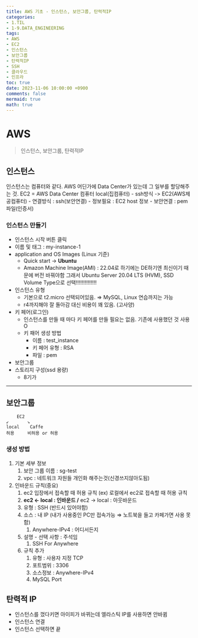 ```yaml
---
title: AWS 기초 - 인스턴스, 보안그룹, 탄력적IP
categories:
- 1.TIL
- 1-9.DATA_ENGINEERING
tags:
- AWS
- EC2
- 인스턴스
- 보안그룹
- 탄력적IP
- SSH
- 클라우드
- 인프라
toc: true
date: 2023-11-06 10:00:00 +0900
comments: false
mermaid: true
math: true
---
```

# AWS
> 인스턴스, 보안그룹, 탄력적IP

## 인스턴스
인스턴스는 컴퓨터와 같다.
AWS 어딘가에 Data Center가 있는데 그 일부를 할당해주는 것.
EC2 = AWS Data Center 컴퓨터
local(집컴퓨터) - ssh방식 -> EC2(AWS제공컴퓨터)
    - 연결방식 : ssh(보안연결)
    - 정보필요 : EC2 host 정보
    - 보안연결 : pem파일(인증서)

### 인스턴스 만들기
- 인스턴스 시작 버튼 클릭
- 이름 및 태그 : my-instance-1
- application and OS Images (Linux 기준)
    - Quick start → **Ubuntu**
    - Amazon Machine Image(AMI) : 22.04로 하기에는 DE하기엔 최신이기 때문에 버전 바꿔야함 
    그래서 Ubuntu Server 20.04 LTS (HVM), SSD Volume Type으로 선택!!!!!!!!!!!!!!
- 인스턴스 유형
    - 기본으로 t2.micro 선택되어있음. ⇒ MySQL, Linux 연습까지는 가능
    - r4까지해야 잘 돌아감 대신 비용이 꽤 있음. (고사양)
- 키 페어(로그인)
    - 인스턴스를 만들 때 마다 키 페어를 만들 필요는 없음. 기존에 사용했던 것 사용 O
    - 키 패어 생성 방법
        - 이름 : test_instance
        - 키 페어 유형 : RSA
        - 파일 : pem
- 보안그룹
- 스토리지 구성(ssd 용량)
    - 8기가
---
## 보안그룹
```
    EC2   
↙       ↘  
local    Caffe  
허용     비허용 or 허용  
```
### 생성 방법
1. 기본 세부 정보
    1. 보안 그룹 이름 : sg-test
    2. vpc : 네트워크 자원들 개인화 해주는것(신경쓰지않아도됨)
2. 인바운드 규칙(중요)
    1. ec2 입장에서 접속할 때 허용 규칙 (ex) 로컬에서 ec2로 접속할 때 허용 규칙
    2. **ec2 ← local : 인바운드 /** ec2 → local : 아웃바운드 
    3. 유형 : SSH (반드시 있어야함)
    4. 소스 : 내 IP (내가 사용중인 PC만 접속가능 ⇒ 노트북을 들고 카페가면 사용 못함)
        1. Anywhere-IPv4 : 어디서든지
    5. 설명 - 선택 사항 : 주석임
        1. SSH For Anywhere
    6. 규칙 추가
        1. 유형 : 사용자 지정 TCP
        2. 포트범위 : 3306
        3. 소스정보 : Anywhere-IPv4
        4. MySQL Port

## 탄력적 IP

- 인스턴스를 껐다키면 아이피가 바뀌는데 엘라스틱 IP를 사용하면 안바뀜
- 인스턴스 연결
- 인스턴스 선택하면 끝
